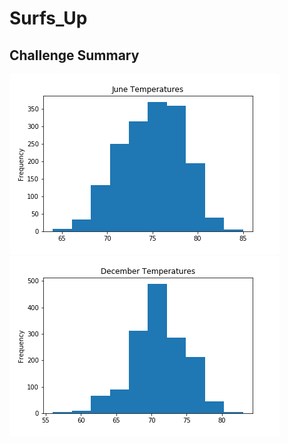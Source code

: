 # Surfs_Up
## Challenge Summary

![june_temps.png](https://github.com/evanmgoodwin/Surfs_Up/blob/master/june_temps.png)
![december_temps.png](https://github.com/evanmgoodwin/Surfs_Up/blob/master/december_temps.png)
